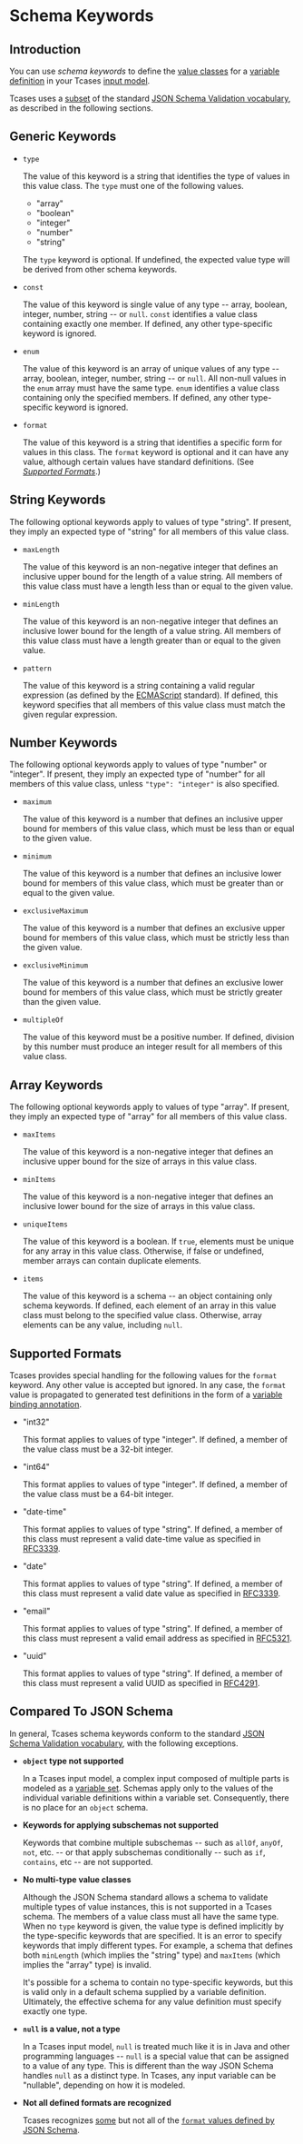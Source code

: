 # Schema Keywords #

## Introduction ##

You can use _schema keywords_ to define the [value classes](Tcases-Guide.md#defining-value-schemas) for a
[variable definition](Tcases-Guide.md#defining-input-variables) in your Tcases
[input model](Tcases-Guide.md#modeling-the-input-space).

Tcases uses a [subset](#compared-to-json-schema) of the standard [JSON Schema Validation vocabulary](https://json-schema.org/draft/2020-12/json-schema-validation.html),
as described in the following sections.

## Generic Keywords ##

* `type`

  The value of this keyword is a string that identifies the type of values in this value class. The `type` must one of the following values.

  * "array"
  * "boolean"
  * "integer"
  * "number"
  * "string"

  The `type` keyword is optional. If undefined, the expected value type will be derived from other schema keywords.

* `const`

  The value of this keyword is single value of any type -- array, boolean, integer, number, string -- or `null`.
  `const` identifies a value class containing exactly one member. If defined, any other type-specific keyword is ignored.

* `enum`

  The value of this keyword is an array of unique values of any type -- array, boolean, integer, number, string -- or
  `null`. All non-null values in the `enum` array must have the same type. `enum` identifies a value class containing only the
  specified members.  If defined, any other type-specific keyword is ignored.

* `format`

  The value of this keyword is a string that identifies a specific form for values in this class. The `format` keyword is
  optional and it can have any value, although certain values have standard definitions. (See [_Supported Formats_](#supported-formats).)


## String Keywords ##

The following optional keywords apply to values of type "string". If present, they imply an expected type of "string" for all
members of this value class.

  * `maxLength`

    The value of this keyword is an non-negative integer that defines an inclusive upper bound for the length of a value
    string. All members of this value class must have a length less than or equal to the given value.

  * `minLength`

    The value of this keyword is an non-negative integer that defines an inclusive lower bound for the length of a value
    string. All members of this value class must have a length greater than or equal to the given value.

  * `pattern`

    The value of this keyword is a string containing a valid regular expression (as defined by the
    [ECMAScript](https://www.ecma-international.org/ecma-262/#sec-patterns) standard). If defined, this keyword
    specifies that all members of this value class must match the given regular expression.
    

## Number Keywords ##

The following optional keywords apply to values of type "number" or "integer". If present, they imply an expected type of "number" for all
members of this value class, unless `"type": "integer"` is also specified.

  * `maximum`

    The value of this keyword is a number that defines an inclusive upper bound for members of this value class, which must be
    less than or equal to the given value.

  * `minimum`

    The value of this keyword is a number that defines an inclusive lower bound for members of this value class, which must be
    greater than or equal to the given value.

  * `exclusiveMaximum`

    The value of this keyword is a number that defines an exclusive upper bound for members of this value class, which must be
    strictly less than the given value.

  * `exclusiveMinimum`

    The value of this keyword is a number that defines an exclusive lower bound for members of this value class, which must be
    strictly greater than the given value.

  * `multipleOf`

    The value of this keyword must be a positive number. If defined, division by this number must produce an integer result for
    all members of this value class.

## Array Keywords ##

The following optional keywords apply to values of type "array". If present, they imply an expected type of "array" for all
members of this value class.

  * `maxItems`

    The value of this keyword is a non-negative integer that defines an inclusive upper bound for the size of arrays in this
    value class.

  * `minItems`

    The value of this keyword is a non-negative integer that defines an inclusive lower bound for the size of arrays in this
    value class.

  * `uniqueItems`

    The value of this keyword is a boolean. If `true`, elements must be unique for any array in this value class. Otherwise, if
    false or undefined, member arrays can contain duplicate elements.

  * `items`

    The value of this keyword is a schema -- an object containing only schema keywords. If defined, each element of an array
    in this value class must belong to the specified value class. Otherwise, array elements can be any value, including `null`.

## Supported Formats ##

Tcases provides special handling for the following values for the `format` keyword. Any other value is accepted but ignored. In any case, the
`format` value is propagated to generated test definitions in the form of a [variable binding annotation](Tcases-Guide.md#variable-binding-annotations).

  * "int32"

    This format applies to values of type "integer". If defined, a member of the value class must be a 32-bit integer.

  * "int64"

    This format applies to values of type "integer". If defined, a member of the value class must be a 64-bit integer.

  * "date-time"

    This format applies to values of type "string". If defined, a member of this class must represent a valid date-time value as
    specified in [RFC3339](https://www.rfc-editor.org/info/rfc3339).

  * "date"

    This format applies to values of type "string". If defined, a member of this class must represent a valid date value as
    specified in [RFC3339](https://www.rfc-editor.org/info/rfc3339).

  * "email"

    This format applies to values of type "string". If defined, a member of this class must represent a valid email address as
    specified in [RFC5321](https://www.rfc-editor.org/info/rfc5321).

  * "uuid"

    This format applies to values of type "string". If defined, a member of this class must represent a valid UUID as
    specified in [RFC4291](https://www.rfc-editor.org/info/rfc4291).



## Compared To JSON Schema ##

In general, Tcases schema keywords conform to the standard [JSON Schema Validation vocabulary](https://json-schema.org/draft/2020-12/json-schema-validation.html),
with the following exceptions.

  * **`object` type not supported**

    In a Tcases input model, a complex input composed of multiple parts is modeled as a [variable set](Tcases-Guide.md#defining-variable-sets).
    Schemas apply only to the values of the individual variable definitions within a variable set. Consequently, there is no place for an
    `object` schema.

  * **Keywords for applying subschemas not supported**

    Keywords that combine multiple subschemas -- such as `allOf`, `anyOf`, `not`, etc. -- or that apply subschemas conditionally
    -- such as `if`, `contains`, etc -- are not supported.

  * **No multi-type value classes**

    Although the JSON Schema standard allows a schema to validate multiple types of value instances, this is not supported in a
    Tcases schema.  The members of a value class must all have the same type. When no `type` keyword is given, the value type is
    defined implicitly by the type-specific keywords that are specified. It is an error to specify keywords that imply different
    types. For example, a schema that defines both `minLength` (which implies the "string" type) and `maxItems` (which implies
    the "array" type) is invalid.

    It's possible for a schema to contain no type-specific keywords, but this is valid only in a default schema supplied by a
    variable definition.  Ultimately, the effective schema for any value definition must specify exactly one type.

  * **`null` is a value, not a type**

    In a Tcases input model, `null` is treated much like it is in Java and other programming languages -- `null` is a special value that can
    be assigned to a value of any type. This is different than the way JSON Schema handles `null` as a distinct type. In Tcases, any input
    variable can be "nullable", depending on how it is modeled.

  * **Not all defined formats are recognized**

    Tcases recognizes [some](#supported-formats) but not all of the
    [`format` values defined by JSON Schema](https://json-schema.org/draft/2020-12/json-schema-validation.html#name-defined-formats).


